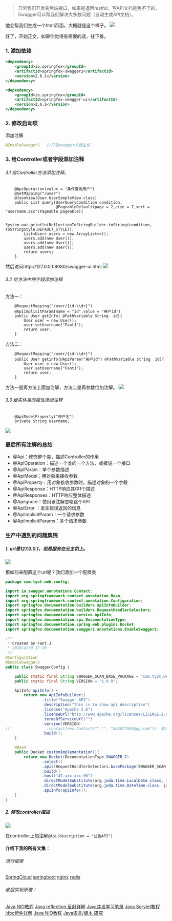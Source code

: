 

>日常我们开发完后端接口，如果是返回restful，写API文档是免不了的，Swagger可以帮我们解决大多数问题（自动生成API文档）。

他会帮我们生成一个html页面，大概就是这个样子。
![](https://upload-images.jianshu.io/upload_images/5786888-b1be26b8a2f5237d.png?imageMogr2/auto-orient/strip%7CimageView2/2/w/1240)


好了，开始正文，如果你觉得有需要的话，往下看。


###  1. 添加依赖
```xml
<dependency>
	<groupId>io.springfox</groupId>
	<artifactId>springfox-swagger2</artifactId>
	<version>2.6.1</version>
</dependency>

<dependency>
	<groupId>io.springfox</groupId>
	<artifactId>springfox-swagger-ui</artifactId>
	<version>2.6.1</version>
</dependency>
```

###  2. 修改启动项
添加注解

```java
@EnableSwagger2   //开启swagger文档生成
```

###  3. 给Controller或者字段添加注释


######  3.1 给Controller方法添加注释。
```
    @ApiOperation(value = "条件查询用户")
    @GetMapping("/user")
    @JsonView(User.UserSimpleView.class)
    public List query(UserQueryCondition condition,
                      @PageableDefault(page = 2,size = 7,sort = "username,asc")Pageable pageable){

        System.out.println(ReflectionToStringBuilder.toString(condition, ToStringStyle.DEFAULT_STYLE));
        List<User> users = new ArrayList<>();
        users.add(new User());
        users.add(new User());
        users.add(new User());
        return users;
    }
```
然后访问http://127.0.0.1:8080/swagger-ui.html
![](https://upload-images.jianshu.io/upload_images/5786888-1ee2f23023f439f1.png?imageMogr2/auto-orient/strip%7CimageView2/2/w/1240)

######  3.2 给方法中的字段添加注释
方法一：
```
    @RequestMapping("/user/{id:\\d+}")
    @ApiImplicitParam(name = "id",value = "用户id")
    public User getInfo( @PathVariable String  id){
        User user = new User();
        user.setUsername("FantJ");
        return user;
    }
```
方法二：
```
    @RequestMapping("/user/{id:\\d+}")
    public User getInfo(@ApiParam("用户id") @PathVariable String  id){
        User user = new User();
        user.setUsername("FantJ");
        return user;
    }
```
方法一是再方法上面加注解，方法二是再参数位加注解。
![](https://upload-images.jianshu.io/upload_images/5786888-c94d55485be842ec.png?imageMogr2/auto-orient/strip%7CimageView2/2/w/1240)

######  3.3 给实体类的属性添加注释

```
    @ApiModelProperty("用户名")
    private String username;

```

![](https://upload-images.jianshu.io/upload_images/5786888-686fd35ff3b036e6.png?imageMogr2/auto-orient/strip%7CimageView2/2/w/1240)


###  最后所有注解的总结
* @Api：修饰整个类，描述Controller的作用
* @ApiOperation：描述一个类的一个方法，或者说一个接口
* @ApiParam：单个参数描述
* @ApiModel：用对象来接收参数
* @ApiProperty：用对象接收参数时，描述对象的一个字段
* @ApiResponse：HTTP响应其中1个描述
* @ApiResponses：HTTP响应整体描述
* @ApiIgnore：使用该注解忽略这个API
* @ApiError ：发生错误返回的信息
* @ApiImplicitParam：一个请求参数
* @ApiImplicitParams：多个请求参数

###   生产中遇到的问题集锦

#####    1. url是127.0.0.1，但是服务在云主机上。
![](https://upload-images.jianshu.io/upload_images/5786888-baa3cb6d7eb65384.png?imageMogr2/auto-orient/strip%7CimageView2/2/w/1240)

那如何来配置这个url呢？我们添加一个配置类
```java
package com.tyut.web.config;

import io.swagger.annotations.Contact;
import org.springframework.context.annotation.Bean;
import org.springframework.context.annotation.Configuration;
import springfox.documentation.builders.ApiInfoBuilder;
import springfox.documentation.builders.RequestHandlerSelectors;
import springfox.documentation.service.ApiInfo;
import springfox.documentation.spi.DocumentationType;
import springfox.documentation.spring.web.plugins.Docket;
import springfox.documentation.swagger2.annotations.EnableSwagger2;

/**
 * Created by Fant.J.
 * 2018/4/30 17:20
 */
@Configuration
@EnableSwagger2
public class SwaggerConfig {

    public static final String SWAGGER_SCAN_BASE_PACKAGE = "com.tyut.web.controller";
    public static final String VERSION = "1.0.0";

    ApiInfo apiInfo() {
        return new ApiInfoBuilder()
                .title("Swagger API")
                .description("This is to show api description")
                .license("Apache 2.0")
                .licenseUrl("http://www.apache.org/licenses/LICENSE-2.0.html")
                .termsOfServiceUrl("")
                .version(VERSION)
//                .contact(new Contact("","", "844072586@qq.com"))  联系方式
                .build();
    }

    @Bean
    public Docket customImplementation(){
        return new Docket(DocumentationType.SWAGGER_2)
                .select()
                .apis(RequestHandlerSelectors.basePackage(SWAGGER_SCAN_BASE_PACKAGE))
                .build()
                .host("47.xxx.xxx.96")
                .directModelSubstitute(org.joda.time.LocalDate.class, java.sql.Date.class)
                .directModelSubstitute(org.joda.time.DateTime.class, java.util.Date.class)
                .apiInfo(apiInfo());
    }
}

```
#####    2. 修改controller描述
![](https://upload-images.jianshu.io/upload_images/5786888-26952409b89f244b.png?imageMogr2/auto-orient/strip%7CimageView2/2/w/1240)


在controller上加注解`@Api(description = "公告API")`



####   介绍下我的所有文集：
######   流行框架
[SpringCloud](https://www.jianshu.com/nb/18726057)
[springboot](https://www.jianshu.com/nb/19053594)
[nginx](https://www.jianshu.com/nb/18436827)
[redis](https://www.jianshu.com/nb/21461220)

######  底层实现原理：
[Java NIO教程](https://www.jianshu.com/nb/21635138)
[Java reflection 反射详解](https://www.jianshu.com/nb/21989596)
[Java并发学习笔录](https://www.jianshu.com/nb/22549959)
[Java Servlet教程](https://www.jianshu.com/nb/22065472)
[jdbc组件详解](https://www.jianshu.com/nb/22774157)
[Java NIO教程](https://www.jianshu.com/nb/21635138)
[Java语言/版本 研究](https://www.jianshu.com/nb/19137666)








